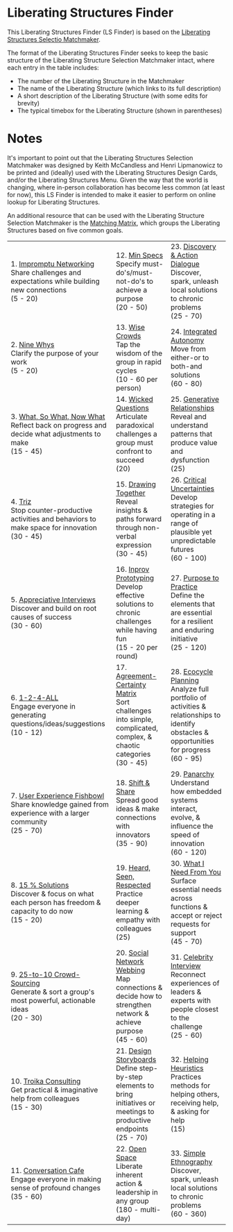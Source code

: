 # Liberating Structures Finder

This Liberating Structures Finder (LS Finder) is based on the [Liberating Structures Selectio Matchmaker](http://www.liberatingstructures.com/storage/articles-nascent-ls/LS%20Selection%20Matchmaker%20v%209.pdf).  

The format of the Liberating Structures Finder seeks to keep the basic structure of the Liberating Structure Selection Matchmaker intact, where each entry in the table includes:
- The number of the Liberating Structure in the Matchmaker
- The name of the Liberating Structure (which links to its full description)
- A short description of the Liberating Structure (with some edits for brevity)
- The typical timebox for the Liberating Structure (shown in parentheses)

<table>
<tbody>

<tr>
<td>1. <a href="http://www.liberatingstructures.com/2-impromptu-networking/">Impromptu Networking</a><br>
Share challenges and expectations while building new connections<br>
(5 - 20)
</td>
<td>12. <a href="http://www.liberatingstructures.com/14-min-specs/">Min Specs</a><br>
Specify must-do's/must-not-do's to achieve a purpose<br>
(20 - 50)
</td>
<td>23. <a href="http://www.liberatingstructures.com/10-discovery-action-dialogue/">Discovery & Action Dialogue</a><br>
Discover, spark, unleash local solutions to chronic problems<br>
(25 - 70)
</td>
</tr>

<tr>
<td>2. <a href="http://www.liberatingstructures.com/3-nine-whys/">Nine Whys</a><br>
Clarify the purpose of your work<br>
(5 - 20)
</td>
<td>13. <a href="http://www.liberatingstructures.com/13-wise-crowds/">Wise Crowds</a><br>
Tap the wisdom of the group in rapid cycles<br>
(10 - 60 per person)
</td>
<td>24. <a href="http://www.liberatingstructures.com/29-integrated-autonomy/">Integrated Autonomy</a><br>
Move from either-or to both-and solutions<br>
(60 - 80)
</td>
</tr>

<tr>
<td>3. <a href="http://www.liberatingstructures.com/9-what-so-what-now-what-w/">What, So What, Now What</a><br>
Reflect back on progress and decide what adjustments to make<br>
(15 - 45)
</td>
<td>14. <a href="http://www.liberatingstructures.com/4-wicked-questions%20/">Wicked Questions</a><br>
Articulate paradoxical challenges a group must confront to succeed<br>
(20)
</td>
<td>25. <a href="http://www.liberatingstructures.com/26-generative-relationships-st/">Generative Relationships</a><br>
Reveal and understand patterns that produce value and dysfunction<br>
(25)
</td>
</tr>

<tr>
<td>4. <a href="http://www.liberatingstructures.com/6-making-space-with-triz/">Triz</a><br>
Stop counter-productive activities and behaviors to make space for innovation<br>
(30 - 45)
</td>
<td>15. <a href="http://www.liberatingstructures.com/20-drawing-together/">Drawing Together</a><br>
Reveal insights & paths forward through non-verbal expression<br>
(30 - 45)
</td>
<td>26. <a href="http://www.liberatingstructures.com/30-critical-uncertainties/">Critical Uncertainties</a><br>
Develop strategies for operating in a range of plausible yet unpredictable futures<br>
(60 - 100)
</td>
</tr>

<tr>
<td>5. <a href="http://www.liberatingstructures.com/5-appreciative-interviews-ai/">Appreciative Interviews</a><br>
Discover and build on root causes of success<br>
(30 - 60)
</td>
<td>16. <a href="http://www.liberatingstructures.com/15-improv-prototyping/">Inprov Prototyping</a><br>
Develop effective solutions to chronic challenges while having fun<br>
(15 - 20 per round)
</td>
<td>27. <a href="http://www.liberatingstructures.com/33-purpose-to-practice-p2p/">Purpose to Practice</a><br>
Define the elements that are essential for a resilient and enduring initiative<br>
(25 - 120)
</td>
</tr>

<tr>
<td>6. <a href="http://www.liberatingstructures.com/1-1-2-4-all/">1-2-4-ALL</a><br>
Engage everyone in generating questions/ideas/suggestions<br>
(10 - 12)
</td>
<td>17. <a href="http://www.liberatingstructures.com/27-agreement-certainty-matrix/">Agreement-Certainty Matrix</a><br>
Sort challenges into simple, complicated, complex, & chaotic categories<br>
(30 - 45)
</td>
<td>28. <a href="http://www.liberatingstructures.com/31-ecocycle-planning/">Ecocycle Planning</a><br>
Analyze full portfolio of activities & relationships to identify obstacles & opportunities for progress<br>
(60 - 95)
</td>
</tr>

<tr>
<td>7. <a href="http://www.liberatingstructures.com/18-users-experience-fishbowl/">User Experience Fishbowl</a><br>
Share knowledge gained from experience with a larger community<br>
(25 - 70)
</td>
<td>18. <a href="http://www.liberatingstructures.com/11-shift-share%20/">Shift & Share</a><br>
Spread good ideas & make connections with innovators<br>
(35 - 90)
</td>
<td>29. <a href="http://www.liberatingstructures.com/32-panarchy/">Panarchy</a><br>
Understand how embedded systems interact, evolve, & influence the speed of innovation<br>
(60 - 120)
</td>
</tr>

<tr>
<td>8. <a href="http://www.liberatingstructures.com/7-15-solutions/">15 % Solutions</a><br>
Discover & focus on what each person has freedom & capacity to do now<br>
(15 - 20)
</td>
<td>19. <a href="http://www.liberatingstructures.com/19-heard-seen-respected-hsr/">Heard, Seen, Respected</a><br>
Practice deeper learning & empathy with colleagues<br>
(25)
</td>
<td>30. <a href="http://www.liberatingstructures.com/24-what-i-need-from-you-winfy/">What I Need From You</a><br>
Surface essential needs across functions & accept or reject requests for support<br>
(45 - 70)
</td>
</tr>

<tr>
<td>9. <a href="http://www.liberatingstructures.com/12-2510-crowd-sourcing/">25-to-10 Crowd-Sourcing </a><br>
Generate & sort a group's most powerful, actionable ideas<br>
(20 - 30)
</td>
<td>20. <a href="http://www.liberatingstructures.com/23-social-network-webbing/">Social Network Webbing</a><br>
Map connections & decide how to strengthen network & achieve purpose<br>
(45 - 60)
</td>
<td>31. <a href="http://www.liberatingstructures.com/22-celebrity-interview/">Celebrity Interview</a><br>
Reconnect experiences of leaders & experts with people closest to the challenge<br>
(25 - 60)
</td>
</tr>

<tr>
<td>10. <a href="http://www.liberatingstructures.com/8-troika-consulting%20/">Troika Consulting</a><br>
Get practical & imaginative help from colleagues<br>
(15 - 30)
</td>
<td>21. <a href="http://www.liberatingstructures.com/21-design-storyboards/">Design Storyboards</a><br>
Define step-by-step elements to bring initiatives or meetings to productive endpoints<br>
(25 - 70)
</td>
<td>32. <a href="http://www.liberatingstructures.com/16-helping-heuristics/">Helping Heuristics</a><br>
Practices methods for helping others, receiving help, & asking for help<br>
(15)
</td>
</tr>

<tr>
<td>11. <a href="http://www.liberatingstructures.com/17-conversation-cafe/">Conversation Cafe</a><br>
Engage everyone in making sense of profound changes<br>
(35 - 60)
</td>
<td>22. <a href="http://www.liberatingstructures.com/25-open-space-technology/">Open Space</a><br>
Liberate inherent action & leadership in any group<br>
(180 - multi-day)
</td>
<td>33. <a href="http://www.liberatingstructures.com/28-simple-ethnography/">Simple Ethnography</a><br>
Discover, spark, unleash local solutions to chronic problems<br>
(60 - 360)
</td>
</tr>

# Notes

It's important to point out that the Liberating Structures Selection Matchmaker was designed by Keith	McCandless and Henri	Lipmanowicz	to be printed and (ideally) used with the Liberating Structures Design Cards, and/or the Liberating Structures Menu. Given the way that the world is changing, where in-person collaboration has become less common (at least for now), this LS Finder is intended to make it easier to perform on online lookup for Liberating Structures.

An additional resource that can be used with the Liberating Structure Selection Matchmaker is the [Matching Matrix]( http://www.liberatingstructures.com/matching-matrix/), which groups the Liberating Structures based on five common goals.


</tbody>
</table>


